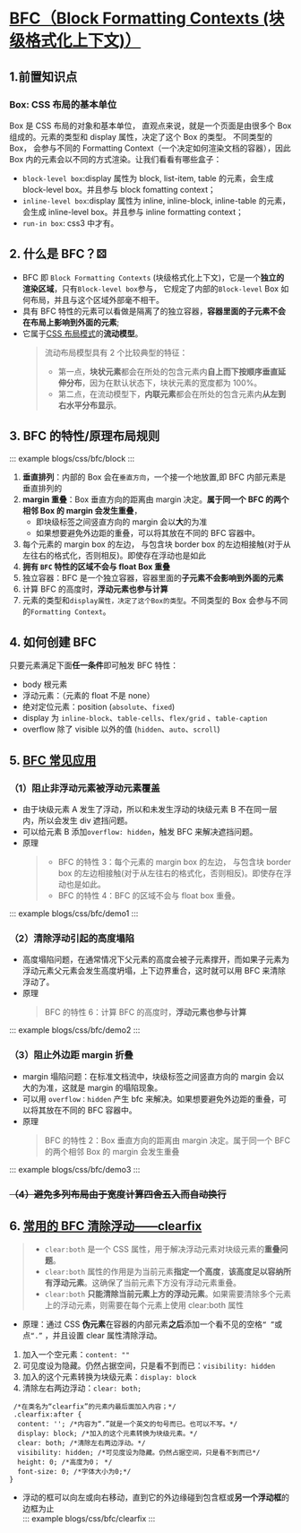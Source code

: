 <!--
 * @Description:
 * @Date: 2024-08-23 16:04:10
 * @LastEditTime: 2024-10-31 09:35:35
-->

# [BFC（Block Formatting Contexts (块级格式化上下文)）](https://blog.csdn.net/DFF1993/article/details/80394150)

## 1.前置知识点

### Box: CSS 布局的基本单位

Box 是 CSS 布局的对象和基本单位， 直观点来说，就是一个页面是由很多个 Box 组成的。元素的类型和 display 属性，决定了这个 Box 的类型。 不同类型的 Box， 会参与不同的 Formatting Context（一个决定如何渲染文档的容器），因此 Box 内的元素会以不同的方式渲染。让我们看看有哪些盒子：

- `block-level box`:display 属性为 block, list-item, table 的元素，会生成 block-level box。并且参与 block fomatting context；
- `inline-level box`:display 属性为 inline, inline-block, inline-table 的元素，会生成 inline-level box。并且参与 inline formatting context；
- `run-in box`: css3 中才有。

## 2. 什么是 BFC？⚄

- BFC 即 `Block Formatting Contexts` (块级格式化上下文)，它是一个**独立的渲染区域**，只有`Block-level box`参与， 它规定了内部的`Block-level` Box 如何布局，并且与这个区域外部毫不相干。
- 具有 BFC 特性的元素可以看做是隔离了的独立容器，**容器里面的子元素不会在布局上影响到外面的元素**;
- 它属于[CSS 布局模式](https://blog.csdn.net/dff1993/article/details/79897268)的**流动模型**。
  > 流动布局模型具有 2 个比较典型的特征：
  >
  > - 第一点，**块状元素**都会在所处的包含元素内**自上而下按顺序垂直延伸分布**，因为在默认状态下，块状元素的宽度都为 100%。
  > - 第二点，在流动模型下，**内联元素**都会在所处的包含元素内**从左到右水平分布显示**。

## 3. BFC 的特性/原理布局规则

::: example
blogs/css/bfc/block
:::

1. **垂直排列**：内部的 Box 会在`垂直方向`，一个接一个地放置,即 BFC 内部元素是垂直排列的
2. **margin 重叠**：Box 垂直方向的距离由 margin 决定。**属于同一个 BFC 的两个相邻 Box 的 margin 会发生重叠**，
   - 即块级标签之间竖直方向的 margin 会以**大**的为准
   - 如果想要避免外边距的重叠，可以将其放在不同的 BFC 容器中。
3. 每个元素的 margin box 的左边， 与包含块 border box 的左边相接触(对于从左往右的格式化，否则相反)。即使存在浮动也是如此
4. **拥有 `BFC` 特性的区域不会与 float Box 重叠**
5. 独立容器：BFC 是一个独立容器，容器里面的**子元素不会影响到外面的元素**
6. 计算 BFC 的高度时，**浮动元素也参与计算**
7. 元素的类型和`display属性，决定了这个Box的类型`。不同类型的 Box 会参与不同的`Formatting Context`。

## 4. 如何创建 BFC

只要元素满足下面**任一条件**即可触发 BFC 特性：

- body 根元素
- 浮动元素：（元素的 float 不是 none）
- 绝对定位元素：position (`absolute`、`fixed`)
- display 为 `inline-block`、`table-cells`、`flex/grid` 、`table-caption`
- overflow 除了 visible 以外的值 (`hidden`、`auto`、`scroll`)

## 5. [BFC 常见应用](https://blog.csdn.net/DFF1993/article/details/80394150)

### （1）阻止非浮动元素被浮动元素覆盖

- 由于块级元素 A 发生了浮动，所以和未发生浮动的块级元素 B 不在同一层内，所以会发生 div 遮挡问题。
- 可以给元素 B 添加`overflow: hidden`，触发 BFC 来解决遮挡问题。
- 原理
  > - BFC 的特性 3：每个元素的 margin box 的左边， 与包含块 border box 的左边相接触(对于从左往右的格式化，否则相反)。即使存在浮动也是如此。
  > - BFC 的特性 4：BFC 的区域不会与 float box 重叠。

::: example
blogs/css/bfc/demo1
:::

### （2）清除浮动引起的高度塌陷

- 高度塌陷问题，在通常情况下父元素的高度会被子元素撑开，而如果子元素为浮动元素父元素会发生高度坍塌，上下边界重合，这时就可以用 BFC 来清除浮动了。
- 原理
  > BFC 的特性 6：计算 BFC 的高度时，**浮动元素也参与计算**

::: example
blogs/css/bfc/demo2
:::

### （3）阻止外边距 margin 折叠

- margin 塌陷问题：在标准文档流中，块级标签之间竖直方向的 margin 会以大的为准，这就是 margin 的塌陷现象。
- 可以用 `overflow：hidden` 产生 bfc 来解决。如果想要避免外边距的重叠，可以将其放在不同的 BFC 容器中。
- 原理
  > BFC 的特性 2：Box 垂直方向的距离由 margin 决定。属于同一个 BFC 的两个相邻 Box 的 margin 会发生重叠

::: example
blogs/css/bfc/demo3
:::

### ~~（4）避免多列布局由于宽度计算四舍五入而自动换行~~

## 6. [常用的 BFC 清除浮动——clearfix](https://blog.csdn.net/weixin_41041379/article/details/81871980)

> - `clear:both` 是一个 CSS 属性，用于解决浮动元素对块级元素的**重叠问题**。
> - `clear:both` 属性的作用是为当前元素**指定一个高度**，**该高度足以容纳所有浮动元素**。这确保了当前元素下方没有浮动元素重叠。
> - `clear:both` **只能清除当前元素上方的浮动元素**。如果需要清除多个元素上的浮动元素，则需要在每个元素上使用 clear:both 属性

- 原理：通过 CSS **伪元素**在容器的内部元素**之后**添加一个看不见的空格`“ ”`或点`“.”` ，并且设置 clear 属性清除浮动。

1. 加入一个空元素：`content: ""`
1. 可见度设为隐藏。仍然占据空间，只是看不到而已：`visibility: hidden`
1. 加入的这个元素转换为块级元素：`display: block`
1. 清除左右两边浮动：`clear: both; `

```css{2,5}
 /*在类名为“clearfix”的元素内最后面加入内容；*/
 .clearfix:after {
  content: ''; /*内容为“.”就是一个英文的句号而已。也可以不写。*/
  display: block; /*加入的这个元素转换为块级元素。*/
  clear: both; /*清除左右两边浮动。*/
  visibility: hidden; /*可见度设为隐藏。仍然占据空间，只是看不到而已*/
  height: 0; /*高度为0； */
  font-size: 0; /*字体大小为0;*/
}
```

- 浮动的框可以向左或向右移动，直到它的外边缘碰到包含框或**另一个浮动框**的边框为止  
  ::: example
  blogs/css/bfc/clearfix
  :::
